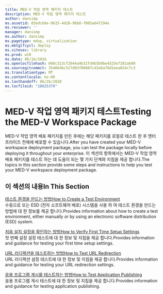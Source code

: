 ```yaml
---
title: MED-V 작업 영역 패키지 테스트
description: MED-V 작업 영역 패키지 테스트
author: dansimp
ms.assetid: 83edcb6e-9615-4d18-96b8-f085a647294e
ms.reviewer: ''
manager: dansimp
ms.author: dansimp
ms.pagetype: mdop, virtualization
ms.mktglfcycl: deploy
ms.sitesec: library
ms.prod: w10
ms.date: 06/16/2016
ms.openlocfilehash: 608c323cf2044a9b32fd4b5b9be4525e7281ab00
ms.sourcegitcommit: 354664bc527d93f80687cd2eba70d1eea024c7c3
ms.translationtype: MT
ms.contentlocale: ko-KR
ms.lasthandoff: 06/26/2020
ms.locfileid: "10825378"
---
```

# <span data-ttu-id="a86b0-103">MED-V 작업 영역 패키지 테스트</span><span class="sxs-lookup"><span data-stu-id="a86b0-103">Testing the MED-V Workspace Package</span></span>


<span data-ttu-id="a86b0-104">MED-V 작업 영역 배포 패키지를 만든 후에는 해당 패키지를 로컬로 테스트 한 후 엔터프라이즈 전체에 배포할 수 있습니다.</span><span class="sxs-lookup"><span data-stu-id="a86b0-104">After you have created your MED-V workspace deployment package, you can test the package locally before deploying it throughout your enterprise.</span></span> <span data-ttu-id="a86b0-105">이 섹션의 항목에서는 MED-V 작업 영역 배포 패키지를 테스트 하는 데 도움이 되는 몇 가지 단계와 지침을 제공 합니다.</span><span class="sxs-lookup"><span data-stu-id="a86b0-105">The topics in this section provide some steps and instructions to help you test your MED-V workspace deployment package.</span></span>

## <span data-ttu-id="a86b0-106">이 섹션의 내용</span><span class="sxs-lookup"><span data-stu-id="a86b0-106">In This Section</span></span>


<a href="" id="how-to-create-a-test-environment"></a>[<span data-ttu-id="a86b0-107">테스트 환경을 만드는 방법</span><span class="sxs-lookup"><span data-stu-id="a86b0-107">How to Create a Test Environment</span></span>](how-to-create-a-test-environment.md)  
<span data-ttu-id="a86b0-108">수동으로 또는 ESD (전자 소프트웨어 배포) 시스템을 사용 하 여 테스트 환경을 만드는 방법에 대 한 정보를 제공 합니다.</span><span class="sxs-lookup"><span data-stu-id="a86b0-108">Provides information about how to create a test environment, either manually or by using an electronic software distribution (ESD) system.</span></span>

<a href="" id="how-to-verify-first-time-setup-settings"></a>[<span data-ttu-id="a86b0-109">처음 설치 설정을 확인하는 방법</span><span class="sxs-lookup"><span data-stu-id="a86b0-109">How to Verify First Time Setup Settings</span></span>](how-to-verify-first-time-setup-settings.md)  
<span data-ttu-id="a86b0-110">첫 번째 설정 설정 테스트에 대 한 정보 및 지침을 제공 합니다.</span><span class="sxs-lookup"><span data-stu-id="a86b0-110">Provides information and guidance for testing your first time setup settings.</span></span>

<a href="" id="how-to-test-url-redirection"></a>[<span data-ttu-id="a86b0-111">URL 리디렉션을 테스트하는 방법</span><span class="sxs-lookup"><span data-stu-id="a86b0-111">How to Test URL Redirection</span></span>](how-to-test-url-redirection.md)  
<span data-ttu-id="a86b0-112">URL 리디렉션 설정 테스트에 대 한 정보 및 지침을 제공 합니다.</span><span class="sxs-lookup"><span data-stu-id="a86b0-112">Provides information and guidance for testing your URL redirection settings.</span></span>

<a href="" id="how-to-test-application-publishing"></a>[<span data-ttu-id="a86b0-113">응용 프로그램 게시를 테스트하는 방법</span><span class="sxs-lookup"><span data-stu-id="a86b0-113">How to Test Application Publishing</span></span>](how-to-test-application-publishing.md)  
<span data-ttu-id="a86b0-114">응용 프로그램 게시 테스트에 대 한 정보 및 지침을 제공 합니다.</span><span class="sxs-lookup"><span data-stu-id="a86b0-114">Provides information and guidance for testing application publishing.</span></span>

 

 





